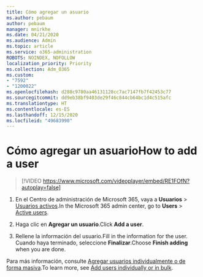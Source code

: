 ```yaml
---
title: Cómo agregar un asuario
ms.author: pebaum
author: pebaum
manager: mnirkhe
ms.date: 04/21/2020
ms.audience: Admin
ms.topic: article
ms.service: o365-administration
ROBOTS: NOINDEX, NOFOLLOW
localization_priority: Priority
ms.collection: Adm_O365
ms.custom:
- "7592"
- "1200022"
ms.openlocfilehash: d288c9780aa46131128cc7ac7147fb7f42453c77
ms.sourcegitcommit: dd9eb38bf9403de29f46c844cb64bc1d4c515afc
ms.translationtype: HT
ms.contentlocale: es-ES
ms.lasthandoff: 12/15/2020
ms.locfileid: "49683990"
---
```

# <a name="how-to-add-a-user"></a><span data-ttu-id="4a478-102">Cómo agregar un asuario</span><span class="sxs-lookup"><span data-stu-id="4a478-102">How to add a user</span></span>

> [!VIDEO https://www.microsoft.com/videoplayer/embed/RE1FOfN?autoplay=false]

1. <span data-ttu-id="4a478-103">En el Centro de administración de Microsoft 365, vaya a **Usuarios** > [Usuarios activos](https://admin.microsoft.com/Adminportal/Home?source=applauncher#/users).</span><span class="sxs-lookup"><span data-stu-id="4a478-103">In the Microsoft 365 admin center, go to **Users** > [Active users](https://admin.microsoft.com/Adminportal/Home?source=applauncher#/users).</span></span>

2. <span data-ttu-id="4a478-104">Haga clic en **Agregar un usuario**.</span><span class="sxs-lookup"><span data-stu-id="4a478-104">Click **Add a user**.</span></span>

3. <span data-ttu-id="4a478-105">Rellene la información del usuario.</span><span class="sxs-lookup"><span data-stu-id="4a478-105">Fill in the information for the user.</span></span> <span data-ttu-id="4a478-106">Cuando haya terminado, seleccione **Finalizar**.</span><span class="sxs-lookup"><span data-stu-id="4a478-106">Choose **Finish adding** when you are done.</span></span>

<span data-ttu-id="4a478-107">Para más información, consulte [Agregar usuarios individualmente o de forma masiva](https://docs.microsoft.com/microsoft-365/admin/add-users/add-users).</span><span class="sxs-lookup"><span data-stu-id="4a478-107">To learn more, see [Add users individually or in bulk](https://docs.microsoft.com/microsoft-365/admin/add-users/add-users).</span></span>